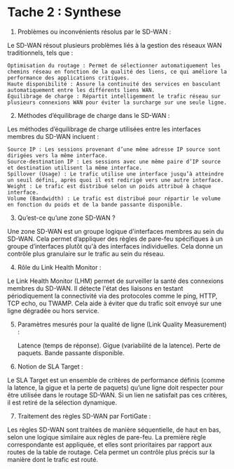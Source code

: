 # Tache 2 : Synthese

1. Problèmes ou inconvénients résolus par le SD-WAN :

Le SD-WAN résout plusieurs problèmes liés à la gestion des réseaux WAN traditionnels, tels que :

    Optimisation du routage : Permet de sélectionner automatiquement les chemins réseau en fonction de la qualité des liens, ce qui améliore la performance des applications critiques.
    Haute disponibilité : Assure la continuité des services en basculant automatiquement entre les différents liens WAN.
    Équilibrage de charge : Répartit intelligemment le trafic réseau sur plusieurs connexions WAN pour éviter la surcharge sur une seule ligne​.

2. Méthodes d’équilibrage de charge dans le SD-WAN :

Les méthodes d’équilibrage de charge utilisées entre les interfaces membres du SD-WAN incluent :

    Source IP : Les sessions provenant d’une même adresse IP source sont dirigées vers la même interface.
    Source-destination IP : Les sessions avec une même paire d’IP source et destination utilisent la même interface.
    Spillover (Usage) : Le trafic utilise une interface jusqu’à atteindre un seuil défini, après quoi il est redirigé vers une autre interface.
    Weight : Le trafic est distribué selon un poids attribué à chaque interface.
    Volume (Bandwidth) : Le trafic est distribué pour répartir le volume en fonction du poids et de la bande passante disponible​.

3. Qu’est-ce qu’une zone SD-WAN ?

Une zone SD-WAN est un groupe logique d'interfaces membres au sein du SD-WAN. Cela permet d’appliquer des règles de pare-feu spécifiques à un groupe d’interfaces plutôt qu'à des interfaces individuelles. Cela donne un contrôle plus granulaire sur le trafic au sein du réseau​.

4. Rôle du Link Health Monitor :

Le Link Health Monitor (LHM) permet de surveiller la santé des connexions membres du SD-WAN. Il détecte l'état des liaisons en testant périodiquement la connectivité via des protocoles comme le ping, HTTP, TCP echo, ou TWAMP. Cela aide à éviter que du trafic soit envoyé sur une ligne dégradée ou hors service​.

5. Paramètres mesurés pour la qualité de ligne (Link Quality Measurement) :

    Latence (temps de réponse).
    Gigue (variabilité de la latence).
    Perte de paquets.
    Bande passante disponible​.

6. Notion de SLA Target :

Le SLA Target est un ensemble de critères de performance définis (comme la latence, la gigue et la perte de paquets) qu’une ligne doit respecter pour être utilisée dans le routage SD-WAN. Si un lien ne satisfait pas ces critères, il est retiré de la sélection dynamique​.

7. Traitement des règles SD-WAN par FortiGate :

Les règles SD-WAN sont traitées de manière séquentielle, de haut en bas, selon une logique similaire aux règles de pare-feu. La première règle correspondante est appliquée, et elles sont prioritaires par rapport aux routes de la table de routage. Cela permet un contrôle plus précis sur la manière dont le trafic est routé​.